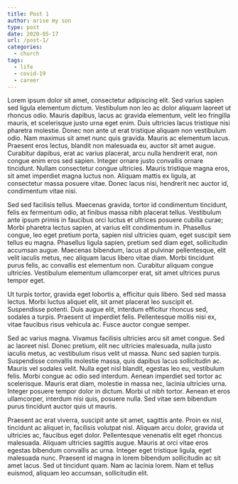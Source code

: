 ```yaml
---
title: Post 1
author: arise my son
type: post
date: 2020-05-17
url: /post-1/
categories:
  - church
tags:
  - life
  - covid-19
  - career
---
```


Lorem ipsum dolor sit amet, consectetur adipiscing elit. Sed varius sapien sed ligula elementum dictum. Vestibulum non leo ac dolor aliquam laoreet ut rhoncus odio. Mauris dapibus, lacus ac gravida elementum, velit leo fringilla mauris, et scelerisque justo urna eget enim. Duis ultricies lacus tristique nisi pharetra molestie. Donec non ante ut erat tristique aliquam non vestibulum odio. Nam maximus sit amet nunc quis gravida. Mauris ac elementum lacus. Praesent eros lectus, blandit non malesuada eu, auctor sit amet augue. Curabitur dapibus, erat ac varius placerat, arcu nulla hendrerit erat, non congue enim eros sed sapien. Integer ornare justo convallis ornare tincidunt. Nullam consectetur congue ultricies. Mauris tristique magna eros, sit amet imperdiet magna luctus non. Aliquam mattis ex ligula, at consectetur massa posuere vitae. Donec lacus nisi, hendrerit nec auctor id, condimentum vitae nisi.

Sed sed facilisis tellus. Maecenas gravida, tortor id condimentum tincidunt, felis ex fermentum odio, at finibus massa nibh placerat tellus. Vestibulum ante ipsum primis in faucibus orci luctus et ultrices posuere cubilia curae; Morbi pharetra lectus sapien, at varius elit condimentum in. Phasellus congue, leo eget pretium porta, sapien nisl ultricies quam, eget suscipit sem tellus eu magna. Phasellus ligula sapien, pretium sed diam eget, sollicitudin accumsan augue. Maecenas bibendum, lacus at pulvinar pellentesque, elit velit iaculis metus, nec aliquam lacus libero vitae diam. Morbi tincidunt purus felis, ac convallis est elementum non. Curabitur aliquam congue ultricies. Vestibulum elementum ullamcorper erat, sit amet ultrices purus tempor eget.

Ut turpis tortor, gravida eget lobortis a, efficitur quis libero. Sed sed massa lectus. Morbi luctus aliquet elit, sit amet placerat leo suscipit et. Suspendisse potenti. Duis augue elit, interdum efficitur rhoncus sed, sodales a turpis. Praesent ut imperdiet felis. Pellentesque mollis nisi ex, vitae faucibus risus vehicula ac. Fusce auctor congue semper.

Sed ac varius magna. Vivamus facilisis ultricies arcu sit amet congue. Sed ac laoreet nisl. Donec pretium, elit nec ultricies malesuada, nulla justo iaculis metus, ac vestibulum risus velit ut massa. Nunc sed sapien turpis. Suspendisse convallis molestie massa, quis dapibus lacus sollicitudin ac. Mauris vel sodales velit. Nulla eget nisl blandit, egestas leo eu, vestibulum felis. Morbi congue ac odio sed interdum. Aenean imperdiet sed tortor ac scelerisque. Mauris erat diam, molestie in massa nec, lacinia ultricies urna. Integer posuere tempor dolor in dictum. Morbi ut nibh tortor. Aenean et eros ullamcorper, interdum nisi quis, posuere nulla. Sed vitae sem bibendum purus tincidunt auctor quis ut mauris.

Praesent ac erat viverra, suscipit ante sit amet, sagittis ante. Proin ex nisl, tincidunt ac aliquet in, facilisis volutpat nisl. Aliquam arcu dolor, gravida ut ultricies ac, faucibus eget dolor. Pellentesque venenatis elit eget rhoncus malesuada. Aliquam ultricies sagittis augue. Mauris at orci vitae eros egestas bibendum convallis ac urna. Integer eget tristique ligula, eget malesuada nunc. Praesent id magna in lorem bibendum sollicitudin ac sit amet lacus. Sed ut tincidunt quam. Nam ac lacinia lorem. Nam et tellus euismod, aliquam leo accumsan, sollicitudin elit.
